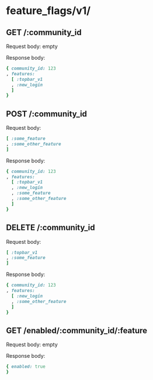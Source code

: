 
# feature_flags/v1/

## GET /:community_id

Request body: empty

Response body:

```ruby
{ community_id: 123
, features: 
  [ :topbar_v1
  , :new_login
  ]
}
```
## POST /:community_id

Request body:

```ruby
[ :some_feature
, :some_other_feature
]
```

Response body:

```ruby
{ community_id: 123
, features: 
  [ :topbar_v1
  , :new_login
  , :some_feature
  , :some_other_feature
  ]
}
```

## DELETE /:community_id

Request body:

```ruby
[ :topbar_v1
, :some_feature
]
```

Response body:

```ruby
{ community_id: 123
, features: 
  [ :new_login
  , :some_other_feature
  ]
}
```

## GET /enabled/:community_id/:feature

Request body: empty

Response body:

```ruby
{ enabled: true
}
```
